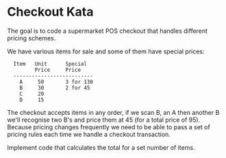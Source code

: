 # Checkout Kata

The goal is to code a supermarket POS checkout that handles different pricing schemes.

We have various items for sale and some of them have special prices:

```
  Item   Unit      Special
         Price     Price
  --------------------------
    A     50       3 for 130
    B     30       2 for 45
    C     20
    D     15

```

The checkout accepts items in any order, if we scan B, an A then another B we'll recognise two B's and price them at 45 (for a total price of 95). Because pricing changes frequently we need to be able to pass a set of pricing rules each time we handle a checkout transaction.

Implement code that calculates the total for a set number of items.
